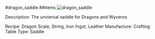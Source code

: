 #dragon_saddle
##items
![dragon_saddle](https://dragon-force-studio.com/images/EF_wiki/dragon_saddle.png)

Description:  The unviersal saddle for Dragons and Wyverns 

Recipe:  Dragon Scale,  String,  Iron Ingot,  Leather
Manufacture:  Crafting Table
Type: Saddle